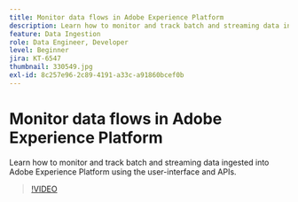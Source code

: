 ```yaml
---
title: Monitor data flows in Adobe Experience Platform
description: Learn how to monitor and track batch and streaming data ingested into Adobe Experience Platform using the user-interface and APIs
feature: Data Ingestion
role: Data Engineer, Developer
level: Beginner
jira: KT-6547
thumbnail: 330549.jpg
exl-id: 8c257e96-2c89-4191-a33c-a91860bcef0b
---
```

# Monitor data flows in Adobe Experience Platform

Learn how to monitor and track batch and streaming data ingested into Adobe Experience Platform using the user-interface and APIs.

>[!VIDEO](https://video.tv.adobe.com/v/3409475?quality=12&learn=on)
